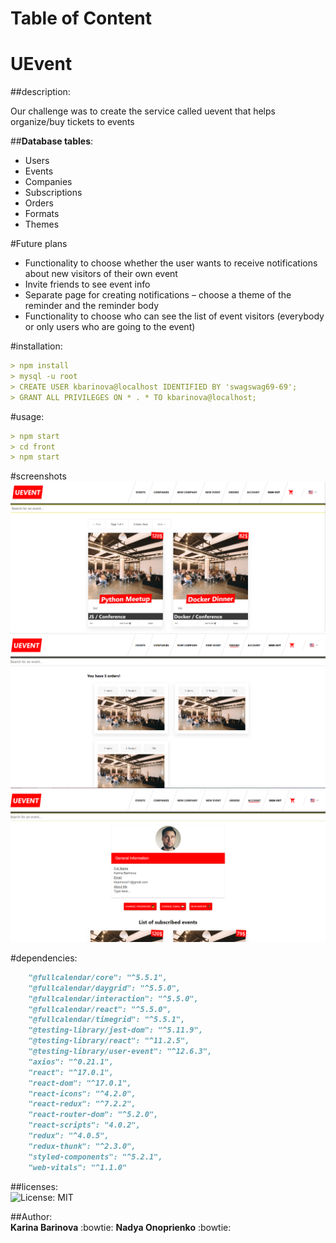 # Table of Content
# UEvent

##description:

Our challenge was to create the service called uevent that helps organize/buy tickets to events

##**Database tables**:<br/>

- Users<br/>
- Events<br/>
- Companies<br/>
- Subscriptions<br/>
- Orders<br/>
- Formats<br/>
- Themes<br/>

#Future plans
- Functionality to choose whether the user wants to receive notifications about new visitors of their own event
- Invite friends to see event info
- Separate page for creating notifications – choose a theme of the reminder and the reminder body
- Functionality to choose who can see the list of event visitors (everybody or only users who are going to the event)

#installation:
```md
> npm install
> mysql -u root
> CREATE USER kbarinova@localhost IDENTIFIED BY 'swagswag69-69';
> GRANT ALL PRIVILEGES ON * . * TO kbarinova@localhost;

```
#usage:
```md
> npm start
> cd front
> npm start
```

#screenshots
![Alt text](/resources/events.png?raw=true "Events Page Home")
![Alt text](/resources/orders.png?raw=true "Orders Page")
![Alt text](/resources/account.png?raw=true "Account Page")


#dependencies:<br/>
```md
    "@fullcalendar/core": "^5.5.1",
    "@fullcalendar/daygrid": "^5.5.0",
    "@fullcalendar/interaction": "^5.5.0",
    "@fullcalendar/react": "^5.5.0",
    "@fullcalendar/timegrid": "^5.5.1",
    "@testing-library/jest-dom": "^5.11.9",
    "@testing-library/react": "^11.2.5",
    "@testing-library/user-event": "^12.6.3",
    "axios": "^0.21.1",
    "react": "^17.0.1",
    "react-dom": "^17.0.1",
    "react-icons": "^4.2.0",
    "react-redux": "^7.2.2",
    "react-router-dom": "^5.2.0",
    "react-scripts": "4.0.2",
    "redux": "^4.0.5",
    "redux-thunk": "^2.3.0",
    "styled-components": "^5.2.1",
    "web-vitals": "^1.1.0"
```
##licenses:<br/>
![License: MIT](https://img.shields.io/badge/License-MIT-green.svg)

##Author:<br/>
**Karina Barinova** :bowtie: 
**Nadya Onoprienko** :bowtie: 